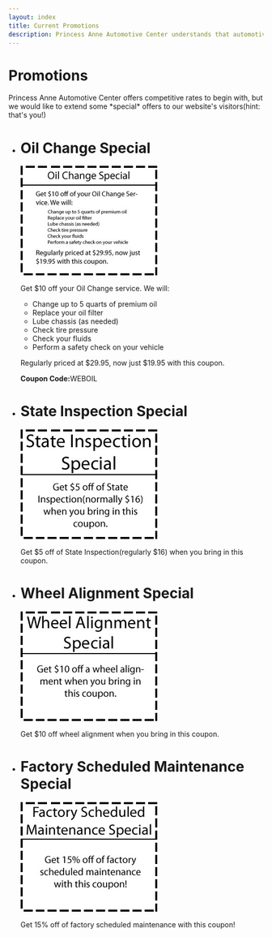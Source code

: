 ```yaml
---
layout: index
title: Current Promotions
description: Princess Anne Automotive Center understands that automotive repairs aren't exactly a welcome expense. To help, we offer several online-only coupons and promotions for our visitors.
---
```

<div class="container content">
<div class="hero-unit">
	<h1 class="page-header">Promotions</h1>
	<p>Princess Anne Automotive Center offers competitive rates to begin with, but we would like to extend some *special* offers to our website's visitors(hint: that's you!)</p>
</div>
<ul class="unstyled container">
	<div class="row">
	<li id="oil_change" class="coupon span6">
		<h1>Oil Change Special</h1>
			<img src="/css/oil_change_coupon.jpg" alt=""/>
			<p class="lead">Get $10 off your Oil Change service. We will:</p>
			<ul class="unstyled">
				<li>Change up to 5 quarts of premium oil</li>
				<li>Replace your oil filter</li>
				<li>Lube chassis (as needed)</li>
				<li>Check tire pressure</li>
				<li>Check your fluids</li>
				<li>Perform a safety check on your vehicle</li>
			</ul>
			<p>Regularly priced at $29.95, now just $19.95 with this coupon.</p>
			<p><b>Coupon Code:</b>WEBOIL</p>
	</li>
	<li id="state_inspection" class="coupon span6">
		<h1>State Inspection Special</h1>
		<img src="/css/state_inspection_coupon.jpg" alt=""/>
		<p>Get $5 off of State Inspection(regularly $16) when you bring in this coupon.</p> 
	</li>
	</div>
	<div class="row">
	<li id="wheel_alignment" class="coupon span6">
		<h1>Wheel Alignment Special</h1>
		<img src="/css/wheel_alignment_coupon.jpg" alt=""/>
		<p>Get $10 off wheel alignment when you bring in this coupon.</p>
	</li>
	<li id="maintenance" class="coupon span6">
		<h1>Factory Scheduled Maintenance Special</h1>
		<img src="/css/maintenance_coupon.jpg" alt=""/>
		<p>Get 15% off of factory scheduled maintenance with this coupon!</p>
	</li>
	</div>
</ul>
</div>